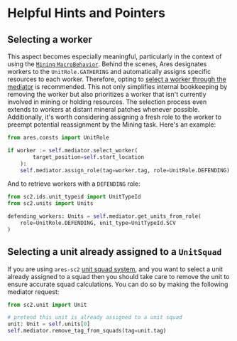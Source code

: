 # Helpful Hints and Pointers

## Selecting a worker 
This aspect becomes especially meaningful, particularly in the context of using the 
[`Mining` `MacroBehavior`](../api_reference/behaviors/macro_behaviors.md#ares.behaviors.macro.mining.Mining). 
Behind the scenes, Ares designates workers to the `UnitRole.GATHERING` and automatically assigns 
specific resources to each worker. Therefore, opting to 
[select a worker through the mediator](../api_reference/manager_mediator.md#ares.managers.manager_mediator.ManagerMediator.select_worker)
is recommended. 
This not only simplifies internal bookkeeping by removing the worker but also prioritizes a worker 
that isn't currently involved in mining or holding resources. The selection process even extends to workers at 
distant mineral patches whenever possible. 
Additionally, it's worth considering assigning a fresh role to the worker to preempt potential 
reassignment by the Mining task. Here's an example:

```python
from ares.consts import UnitRole

if worker := self.mediator.select_worker(
        target_position=self.start_location
    ):
    self.mediator.assign_role(tag=worker.tag, role=UnitRole.DEFENDING)
```

And to retrieve workers with a `DEFENDING` role:
```python
from sc2.ids.unit_typeid import UnitTypeId
from sc2.units import Units

defending_workers: Units = self.mediator.get_units_from_role(
    role=UnitRole.DEFENDING, unit_type=UnitTypeId.SCV
)
```

## Selecting a unit already assigned to a `UnitSquad`
If you are using `ares-sc2` [unit squad system](../api_reference/manager_mediator.md#ares.managers.manager_mediator.ManagerMediator.get_squads),
and you want to select a unit already assigned to a squad then you should take care to remove the unit to ensure
accurate squad calculations. You can do so by making the following mediator request:

```python
from sc2.unit import Unit

# pretend this unit is already assigned to a unit squad
unit: Unit = self.units[0]
self.mediator.remove_tag_from_squads(tag=unit.tag)
```
